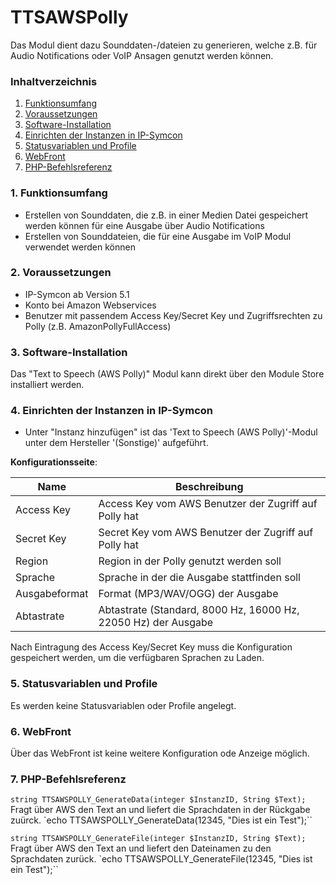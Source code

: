 # TTSAWSPolly
Das Modul dient dazu Sounddaten-/dateien zu generieren, welche z.B. für Audio Notifications oder VoIP Ansagen genutzt werden können.

### Inhaltverzeichnis

1. [Funktionsumfang](#1-funktionsumfang)
2. [Voraussetzungen](#2-voraussetzungen)
3. [Software-Installation](#3-software-installation)
4. [Einrichten der Instanzen in IP-Symcon](#4-einrichten-der-instanzen-in-ip-symcon)
5. [Statusvariablen und Profile](#5-statusvariablen-und-profile)
6. [WebFront](#6-webfront)
7. [PHP-Befehlsreferenz](#7-php-befehlsreferenz)

### 1. Funktionsumfang

* Erstellen von Sounddaten, die z.B. in einer Medien Datei gespeichert werden können für eine Ausgabe über Audio Notifications
* Erstellen von Sounddateien, die für eine Ausgabe im VoIP Modul verwendet werden können

### 2. Voraussetzungen

- IP-Symcon ab Version 5.1
- Konto bei Amazon Webservices
- Benutzer mit passendem Access Key/Secret Key und Zugriffsrechten zu Polly (z.B. AmazonPollyFullAccess)

### 3. Software-Installation

Das "Text to Speech (AWS Polly)" Modul kann direkt über den Module Store installiert werden.

### 4. Einrichten der Instanzen in IP-Symcon

- Unter "Instanz hinzufügen" ist das 'Text to Speech (AWS Polly)'-Modul unter dem Hersteller '(Sonstige)' aufgeführt.  

__Konfigurationsseite__:

Name           | Beschreibung
---------------| ---------------------------------
Access Key     | Access Key vom AWS Benutzer der Zugriff auf Polly hat
Secret Key     | Secret Key vom AWS Benutzer der Zugriff auf Polly hat
Region         | Region in der Polly genutzt werden soll
Sprache        | Sprache in der die Ausgabe stattfinden soll
Ausgabeformat  | Format (MP3/WAV/OGG) der Ausgabe
Abtastrate     | Abtastrate (Standard, 8000 Hz, 16000 Hz, 22050 Hz) der Ausgabe

Nach Eintragung des Access Key/Secret Key muss die Konfiguration gespeichert werden, um die verfügbaren Sprachen zu Laden.

### 5. Statusvariablen und Profile

Es werden keine Statusvariablen oder Profile angelegt.

### 6. WebFront

Über das WebFront ist keine weitere Konfiguration ode Anzeige möglich.

### 7. PHP-Befehlsreferenz

`string TTSAWSPOLLY_GenerateData(integer $InstanzID, String $Text);`
Fragt über AWS den Text an und liefert die Sprachdaten in der Rückgabe zuürck.
`echo TTSAWSPOLLY_GenerateData(12345, "Dies ist ein Test");``

`string TTSAWSPOLLY_GenerateFile(integer $InstanzID, String $Text);`
Fragt über AWS den Text an und liefert den Dateinamen zu den Sprachdaten zurück.
`echo TTSAWSPOLLY_GenerateFile(12345, "Dies ist ein Test");``